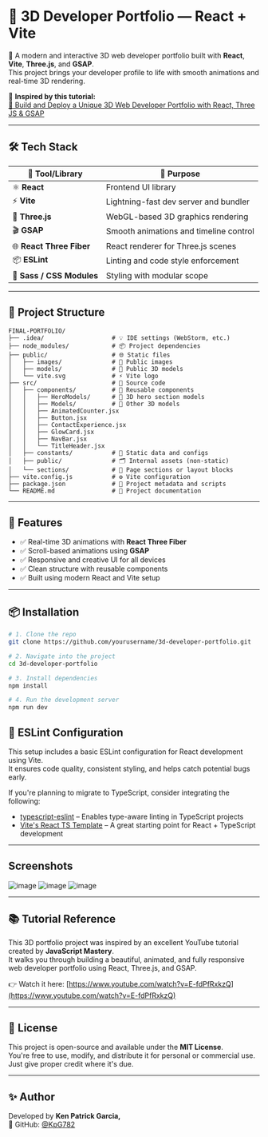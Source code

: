 # 🚀 3D Developer Portfolio — React + Vite

🎨 A modern and interactive 3D web developer portfolio built with **React**, **Vite**, **Three.js**, and **GSAP**.  
This project brings your developer profile to life with smooth animations and real-time 3D rendering.

🔗 **Inspired by this tutorial:**  
[🎥 Build and Deploy a Unique 3D Web Developer Portfolio with React, Three JS & GSAP](https://www.youtube.com/watch?v=E-fdPfRxkzQ)

---

## 🛠️ Tech Stack

| 🧩 Tool/Library         | 📌 Purpose                                  |
|------------------------|---------------------------------------------|
| ⚛️ **React**           | Frontend UI library                         |
| ⚡ **Vite**            | Lightning-fast dev server and bundler       |
| 🧱 **Three.js**        | WebGL-based 3D graphics rendering            |
| 🎬 **GSAP**            | Smooth animations and timeline control      |
| 🌐 **React Three Fiber** | React renderer for Three.js scenes        |
| 📦 **ESLint**          | Linting and code style enforcement          |
| 🎨 **Sass / CSS Modules** | Styling with modular scope              |

---

## 📁 Project Structure

```
FINAL-PORTFOLIO/
├── .idea/                   # 💡 IDE settings (WebStorm, etc.)
├── node_modules/            # 📦 Project dependencies
├── public/                  # 🌐 Static files
│   ├── images/              # 📸 Public images
│   ├── models/              # 🧱 Public 3D models
│   └── vite.svg             # ⚡ Vite logo
├── src/                     # 📂 Source code
│   ├── components/          # 🧩 Reusable components
│   │   ├── HeroModels/      # 💫 3D hero section models
│   │   ├── Models/          # 🎨 Other 3D models
│   │   ├── AnimatedCounter.jsx
│   │   ├── Button.jsx
│   │   ├── ContactExperience.jsx
│   │   ├── GlowCard.jsx
│   │   ├── NavBar.jsx
│   │   └── TitleHeader.jsx
│   ├── constants/           # 📌 Static data and configs
│   ├── public/              # 🗂 Internal assets (non-static)
│   └── sections/            # 📄 Page sections or layout blocks
├── vite.config.js           # ⚙️ Vite configuration
├── package.json             # 📃 Project metadata and scripts
└── README.md                # 📘 Project documentation
```


---

## 🧪 Features

- ✅ Real-time 3D animations with **React Three Fiber**
- ✅ Scroll-based animations using **GSAP**
- ✅ Responsive and creative UI for all devices
- ✅ Clean structure with reusable components
- ✅ Built using modern React and Vite setup

---

## 📦 Installation

```bash
# 1. Clone the repo
git clone https://github.com/yourusername/3d-developer-portfolio.git

# 2. Navigate into the project
cd 3d-developer-portfolio

# 3. Install dependencies
npm install

# 4. Run the development server
npm run dev

```
## 🧹 ESLint Configuration

This setup includes a basic ESLint configuration for React development using Vite.  
It ensures code quality, consistent styling, and helps catch potential bugs early.

If you're planning to migrate to TypeScript, consider integrating the following:

- [typescript-eslint](https://typescript-eslint.io) – Enables type-aware linting in TypeScript projects
- [Vite's React TS Template](https://github.com/vitejs/vite/tree/main/packages/create-vite/template-react-ts) – A great starting point for React + TypeScript development

---

## Screenshots

![image](https://github.com/user-attachments/assets/45fc30f8-2e70-49f9-99fd-337628204c16)
![image](https://github.com/user-attachments/assets/65addde2-d50c-420a-b329-3790adc6c8a6)
![image](https://github.com/user-attachments/assets/00314cb0-69b0-4671-bf72-c439fa9a3f77)



---

## 📚 Tutorial Reference

This 3D portfolio project was inspired by an excellent YouTube tutorial created by **JavaScript Mastery**.  
It walks you through building a beautiful, animated, and fully responsive web developer portfolio using React, Three.js, and GSAP.

👉 Watch it here: [https://www.youtube.com/watch?v=E-fdPfRxkzQ](https://www.youtube.com/watch?v=E-fdPfRxkzQ)

---

## 📄 License

This project is open-source and available under the **MIT License**.  
You're free to use, modify, and distribute it for personal or commercial use. Just give proper credit where it's due.

---

## ✨ Author

Developed by **Ken Patrick Garcia,**  
🔗 GitHub: [@KpG782](https://github.com/KpG782)

